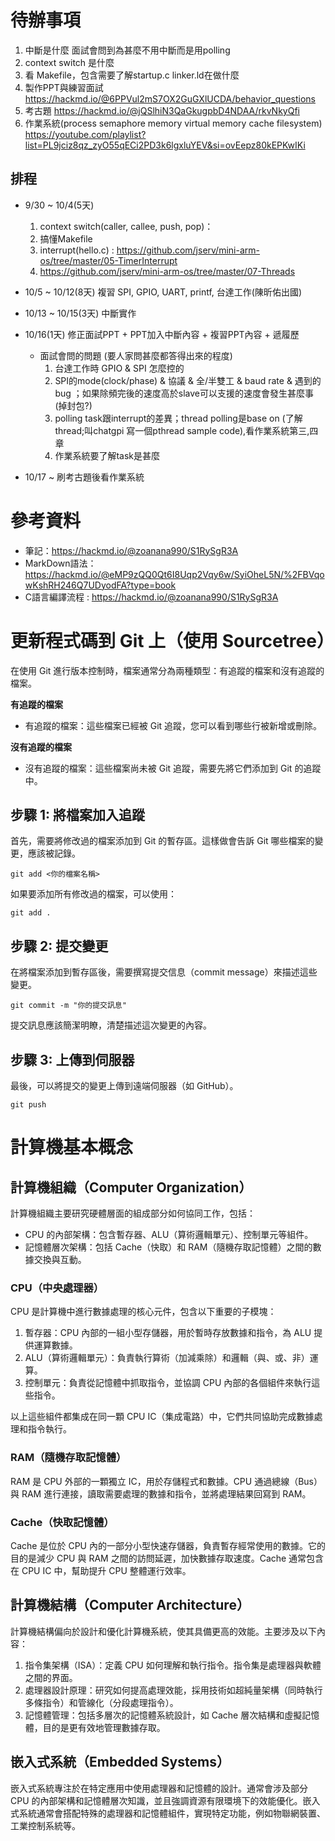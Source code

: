 
# 待辦事項
1. 中斷是什麼
面試會問到為甚麼不用中斷而是用polling
2. context switch 是什麼
3. 看 Makefile，包含需要了解startup.c linker.ld在做什麼
4. 製作PPT與練習面試 
https://hackmd.io/@6PPVul2mS7OX2GuGXlUCDA/behavior_questions
5. 考古題
https://hackmd.io/@jQSlhiN3QaGkugpbD4NDAA/rkvNkyQfi
6. 作業系統(process semaphore memory virtual memory cache filesystem)
https://youtube.com/playlist?list=PL9jciz8qz_zyO55qECi2PD3k6lgxluYEV&si=ovEepz80kEPKwIKi 

## 排程
- 9/30 ~ 10/4(5天) 
    1. context switch(caller, callee, push, pop)：
    2. 搞懂Makefile
    3. interrupt(hello.c) : https://github.com/jserv/mini-arm-os/tree/master/05-TimerInterrupt
    4. https://github.com/jserv/mini-arm-os/tree/master/07-Threads
- 10/5 ~ 10/12(8天) 複習 SPI, GPIO, UART, printf, 台達工作(陳昕佑出國)
- 10/13 ~ 10/15(3天) 中斷實作
- 10/16(1天) 修正面試PPT + PPT加入中斷內容 + 複習PPT內容 + 遞履歷
    - 面試會問的問題 (要人家問甚麼都答得出來的程度)
        1. 台達工作時 GPIO & SPI 怎麼控的
        2. SPI的mode(clock/phase) & 協議 & 全/半雙工 & baud rate & 遇到的bug ；如果除頻完後的速度高於slave可以支援的速度會發生甚麼事(掉封包?)
        3. polling task跟interrupt的差異；thread polling是base on (了解thread;叫chatgpi 寫一個pthread sample code),看作業系統第三,四章
        4. 作業系統要了解task是甚麼

- 10/17 ~ 刷考古題後看作業系統


# 參考資料
- 筆記：<https://hackmd.io/@zoanana990/S1RySgR3A>
- MarkDown語法：<https://hackmd.io/@eMP9zQQ0Qt6I8Uqp2Vqy6w/SyiOheL5N/%2FBVqowKshRH246Q7UDyodFA?type=book>
- C語言編譯流程 : https://hackmd.io/@zoanana990/S1RySgR3A

# 更新程式碼到 Git 上（使用 Sourcetree）
在使用 Git 進行版本控制時，檔案通常分為兩種類型：有追蹤的檔案和沒有追蹤的檔案。

**有追蹤的檔案**
- 有追蹤的檔案：這些檔案已經被 Git 追蹤，您可以看到哪些行被新增或刪除。

**沒有追蹤的檔案**
- 沒有追蹤的檔案：這些檔案尚未被 Git 追蹤，需要先將它們添加到 Git 的追蹤中。

## 步驟 1: 將檔案加入追蹤
首先，需要將修改過的檔案添加到 Git 的暫存區。這樣做會告訴 Git 哪些檔案的變更，應該被記錄。
```commandline=
git add <你的檔案名稱>
```
如果要添加所有修改過的檔案，可以使用：
```commandline=
git add .
```
## 步驟 2: 提交變更
在將檔案添加到暫存區後，需要撰寫提交信息（commit message）來描述這些變更。
```commandline=
git commit -m "你的提交訊息"
```
提交訊息應該簡潔明瞭，清楚描述這次變更的內容。

## 步驟 3: 上傳到伺服器
最後，可以將提交的變更上傳到遠端伺服器（如 GitHub）。
```commandline=
git push
```

# 計算機基本概念
## 計算機組織（Computer Organization）
計算機組織主要研究硬體層面的組成部分如何協同工作，包括：
- CPU 的內部架構：包含暫存器、ALU（算術邏輯單元）、控制單元等組件。
- 記憶體層次架構：包括 Cache（快取）和 RAM（隨機存取記憶體）之間的數據交換與互動。

### CPU（中央處理器）
CPU 是計算機中進行數據處理的核心元件，包含以下重要的子模塊：
1. 暫存器：CPU 內部的一組小型存儲器，用於暫時存放數據和指令，為 ALU 提供運算數據。
2. ALU（算術邏輯單元）：負責執行算術（加減乘除）和邏輯（與、或、非）運算。
3. 控制單元：負責從記憶體中抓取指令，並協調 CPU 內部的各個組件來執行這些指令。

以上這些組件都集成在同一顆 CPU IC（集成電路）中，它們共同協助完成數據處理和指令執行。

### RAM（隨機存取記憶體）
RAM 是 CPU 外部的一顆獨立 IC，用於存儲程式和數據。CPU 通過總線（Bus）與 RAM 進行連接，讀取需要處理的數據和指令，並將處理結果回寫到 RAM。

### Cache（快取記憶體）
Cache 是位於 CPU 內的一部分小型快速存儲器，負責暫存經常使用的數據。它的目的是減少 CPU 與 RAM 之間的訪問延遲，加快數據存取速度。Cache 通常包含在 CPU IC 中，幫助提升 CPU 整體運行效率。

## 計算機結構（Computer Architecture）
計算機結構偏向於設計和優化計算機系統，使其具備更高的效能。主要涉及以下內容：

1. 指令集架構（ISA）：定義 CPU 如何理解和執行指令。指令集是處理器與軟體之間的界面。
2. 處理器設計原理：研究如何提高處理效能，採用技術如超純量架構（同時執行多條指令）和管線化（分段處理指令）。
3. 記憶體管理：包括多層次的記憶體系統設計，如 Cache 層次結構和虛擬記憶體，目的是更有效地管理數據存取。

## 嵌入式系統（Embedded Systems）
嵌入式系統專注於在特定應用中使用處理器和記憶體的設計。通常會涉及部分 CPU 的內部架構和記憶體層次知識，並且強調資源有限環境下的效能優化。嵌入式系統通常會搭配特殊的處理器和記憶體組件，實現特定功能，例如物聯網裝置、工業控制系統等。
